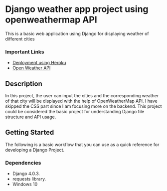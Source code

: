 # Django weather app project using openweathermap API
This is a basic web application using Django for displaying weather of different cities

<h3>Important Links</h3>
<ul>
<li><a href="https://devcenter.heroku.com/articles/getting-started-with-python">Deployment using Heroku</a></li>
<li><a href="https://openweathermap.org/api">Open Weather API</a></li>
</ul>

## Description

In this project, the user can input the cities and the corresponding weather of that city will be displayed with the help of OpenWeatherMap API. I have skipped the CSS part since I am focusing more on the backend. This project could be considered the basic project for understanding Django file structure and API usage.

## Getting Started
The following is a basic workflow that you can use as a quick reference for developing a Django Project.

### Dependencies

* Django 4.0.3.
* requests library.
* Windows 10
